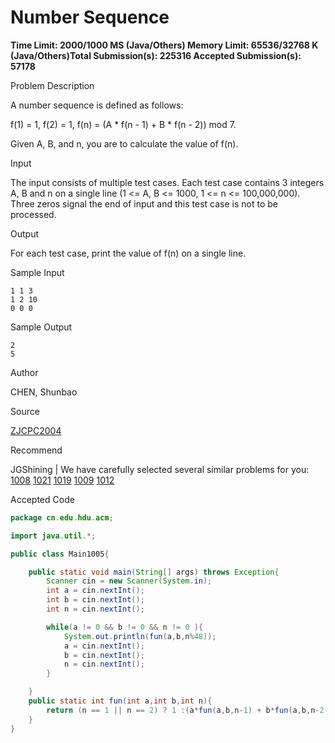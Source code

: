 # Number Sequence

**Time Limit: 2000/1000 MS (Java/Others)    Memory Limit: 65536/32768 K (Java/Others)Total Submission(s): 225316    Accepted Submission(s): 57178**

Problem Description

A number sequence is defined as follows:

f(1) = 1, f(2) = 1, f(n) = (A * f(n - 1) + B * f(n - 2)) mod 7.

Given A, B, and n, you are to calculate the value of f(n).

 



Input

The input consists of multiple test cases. Each test case contains 3 integers A, B and n on a single line (1 <= A, B <= 1000, 1 <= n <= 100,000,000). Three zeros signal the end of input and this test case is not to be processed.

 



Output

For each test case, print the value of f(n) on a single line.

 



Sample Input

```
1 1 3
1 2 10
0 0 0
```

 



Sample Output

```
2
5
```

 



Author

CHEN, Shunbao

 



Source

[ZJCPC2004](http://acm.hdu.edu.cn/search.php?field=problem&key=ZJCPC2004&source=1&searchmode=source)

 



Recommend

JGShining   |   We have carefully selected several similar problems for you:  [1008](http://acm.hdu.edu.cn/showproblem.php?pid=1008) [1021](http://acm.hdu.edu.cn/showproblem.php?pid=1021) [1019](http://acm.hdu.edu.cn/showproblem.php?pid=1019) [1009](http://acm.hdu.edu.cn/showproblem.php?pid=1009) [1012](http://acm.hdu.edu.cn/showproblem.php?pid=1012) 





Accepted Code

``` java
package cn.edu.hdu.acm;

import java.util.*;

public class Main1005{

    public static void main(String[] args) throws Exception{
        Scanner cin = new Scanner(System.in);
        int a = cin.nextInt();
        int b = cin.nextInt();
        int n = cin.nextInt();

        while(a != 0 && b != 0 && n != 0 ){
            System.out.println(fun(a,b,n%48));
            a = cin.nextInt();
            b = cin.nextInt();
            n = cin.nextInt();
        }

    }
    public static int fun(int a,int b,int n){
        return (n == 1 || n == 2) ? 1 :(a*fun(a,b,n-1) + b*fun(a,b,n-2))%7;
    }
}
```

